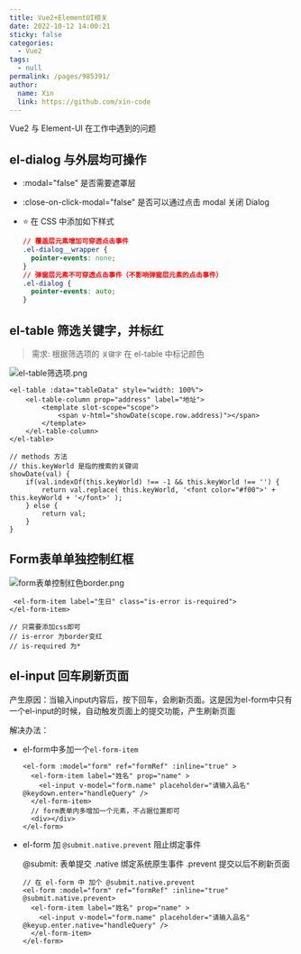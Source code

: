 ```yaml
---
title: Vue2+ElementUI相关
date: 2022-10-12 14:00:21
sticky: false
categories:
  - Vue2
tags:
  - null
permalink: /pages/985391/
author:
  name: Xin
  link: https://github.com/xin-code
---
```


Vue2 与 Element-UI 在工作中遇到的问题

<!-- more -->

## el-dialog 与外层均可操作

- :modal="false" 是否需要遮罩层

- :close-on-click-modal="false" 是否可以通过点击 modal 关闭 Dialog

- :star: 在 CSS 中添加如下样式

  ```css
  // 覆盖层元素增加可穿透点击事件
  .el-dialog__wrapper {
    pointer-events: none;
  }
  // 弹窗层元素不可穿透点击事件（不影响弹窗层元素的点击事件）
  .el-dialog {
    pointer-events: auto;
  }
  ```



## el-table 筛选关键字，并标红

> 需求: 根据筛选项的 `关键字` 在 el-table 中标记颜色

![el-table筛选项.png](https://s2.loli.net/2022/11/23/pQEec9jWHuvTL5R.png)

```vue
<el-table :data="tableData" style="width: 100%">
    <el-table-column prop="address" label="地址">
        <template slot-scope="scope">
			<span v-html="showDate(scope.row.address)"></span>
        </template>
    </el-table-column>
</el-table>

// methods 方法 
// this.keyWorld 是指的搜索的关键词 
showDate(val) { 
	if(val.indexOf(this.keyWorld) !== -1 && this.keyWorld !== '') { 
		return val.replace( this.keyWorld, '<font color="#f00">' + this.keyWorld + '</font>' ); 
	} else { 
		return val; 
	} 
}
```





## Form表单单独控制红框

![form表单控制红色border.png](https://s2.loli.net/2023/02/01/OVrMgUm87GQH4oh.png)

```vue
 <el-form-item label="生日" class="is-error is-required">
</el-form-item>

// 只需要添加css即可
// is-error 为border变红
// is-required 为*
```





## el-input 回车刷新页面

产生原因：当输入input内容后，按下回车，会刷新页面。这是因为el-form中只有一个el-input的时候，自动触发页面上的提交功能，产生刷新页面

解决办法：

- el-form中多加一个`el-form-item`

  ```vue
  <el-form :model="form" ref="formRef" :inline="true" >
    <el-form-item label="姓名" prop="name" >
      <el-input v-model="form.name" placeholder="请输入品名" @keydown.enter="handleQuery" />
    </el-form-item>
    // form表单内多增加一个元素，不占据位置即可
    <div></div>
  </el-form>
  ```

- el-form 加 `@submit.native.prevent` 阻止绑定事件

  @submit: 表单提交
  .native 绑定系统原生事件
  .prevent 提交以后不刷新页面

  ```vue
  // 在 el-form 中 加个 @submit.native.prevent
  <el-form :model="form" ref="formRef" :inline="true" @submit.native.prevent>
    <el-form-item label="姓名" prop="name" >
      <el-input v-model="form.name" placeholder="请输入品名" @keyup.enter.native="handleQuery" />
    </el-form-item>
  </el-form>
  ```

  